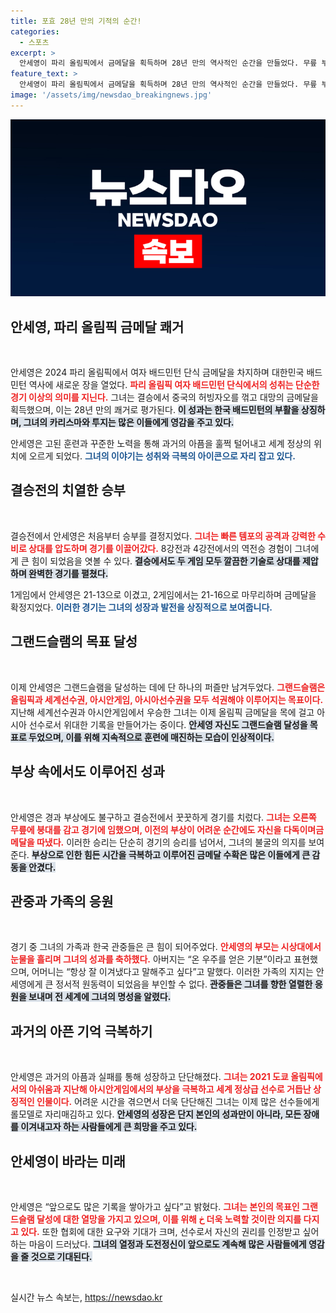 ```yaml
---
title: 포효 28년 만의 기적의 순간!
categories:
  - 스포츠
excerpt: >
  안세영이 파리 올림픽에서 금메달을 획득하며 28년 만의 역사적인 순간을 만들었다. 무릎 부상 속에서도 그의 역전승과 강력한 스매시로 승리를 이끌어냈고, 이제 그랜드슬램을 목표로 더 큰 도약을 노린다.
feature_text: >
  안세영이 파리 올림픽에서 금메달을 획득하며 28년 만의 역사적인 순간을 만들었다. 무릎 부상 속에서도 그의 역전승과 강력한 스매시로 승리를 이끌어냈고, 이제 그랜드슬램을 목표로 더 큰 도약을 노린다.
image: '/assets/img/newsdao_breakingnews.jpg'
---
```


<p><img src="/assets/img/newsdao_breakingnews.jpg" alt="cryptoinkorea 속보" /></p>

<h2 data-ke-size="size26">안세영, 파리 올림픽 금메달 쾌거</h2>

<p data-ke-size="size16">&nbsp;</p>

<p>안세영은 2024 파리 올림픽에서 여자 배드민턴 단식 금메달을 차지하며 대한민국 배드민턴 역사에 새로운 장을 열었다. <b><span style="color: #ee2323;">파리 올림픽 여자 배드민턴 단식에서의 성취는 단순한 경기 이상의 의미를 지닌다.</span></b> 그녀는 결승에서 중국의 허빙자오를 꺾고 대망의 금메달을 획득했으며, 이는 28년 만의 쾌거로 평가된다. <b><span style="background-color: #21538527;">이 성과는 한국 배드민턴의 부활을 상징하며, 그녀의 카리스마와 투지는 많은 이들에게 영감을 주고 있다.</span></b></p>

<p>안세영은 고된 훈련과 꾸준한 노력을 통해 과거의 아픔을 훌쩍 털어내고 세계 정상의 위치에 오르게 되었다. <b><span style="color: #1a5490;">그녀의 이야기는 성취와 극복의 아이콘으로 자리 잡고 있다.</span></b> </p>

<h2 data-ke-size="size26">결승전의 치열한 승부</h2>

<p data-ke-size="size16">&nbsp;</p>

<p>결승전에서 안세영은 처음부터 승부를 결정지었다. <b><span style="color: #ee2323;">그녀는 빠른 템포의 공격과 강력한 수비로 상대를 압도하며 경기를 이끌어갔다.</span></b> 8강전과 4강전에서의 역전승 경험이 그녀에게 큰 힘이 되었음을 엿볼 수 있다. <b><span style="background-color: #21538527;">결승에서도 두 게임 모두 깔끔한 기술로 상대를 제압하며 완벽한 경기를 펼쳤다.</span></b></p>

<p>1게임에서 안세영은 21-13으로 이겼고, 2게임에서는 21-16으로 마무리하며 금메달을 확정지었다. <b><span style="color: #1a5490;">이러한 경기는 그녀의 성장과 발전을 상징적으로 보여줍니다.</span></b> </p>

<h2 data-ke-size="size26">그랜드슬램의 목표 달성</h2>

<p data-ke-size="size16">&nbsp;</p>

<p>이제 안세영은 그랜드슬램을 달성하는 데에 단 하나의 퍼즐만 남겨두었다. <b><span style="color: #ee2323;">그랜드슬램은 올림픽과 세계선수권, 아시안게임, 아시아선수권을 모두 석권해야 이루어지는 목표이다.</span></b> 지난해 세계선수권과 아시안게임에서 우승한 그녀는 이제 올림픽 금메달을 목에 걸고 아시아 선수로서 위대한 기록을 만들어가는 중이다. <b><span style="background-color: #21538527;">안세영 자신도 그랜드슬램 달성을 목표로 두었으며, 이를 위해 지속적으로 훈련에 매진하는 모습이 인상적이다.</span></b></p>

<h2 data-ke-size="size26">부상 속에서도 이루어진 성과</h2>

<p data-ke-size="size16">&nbsp;</p>

<p>안세영은 경과 부상에도 불구하고 결승전에서 꿋꿋하게 경기를 치렀다. <b><span style="color: #ee2323;">그녀는 오른쪽 무릎에 붕대를 감고 경기에 임했으며, 이전의 부상이 어려운 순간에도 자신을 다독이며금메달을 따냈다.</span></b> 이러한 승리는 단순히 경기의 승리를 넘어서, 그녀의 불굴의 의지를 보여준다. <b><span style="background-color: #21538527;">부상으로 인한 힘든 시간을 극복하고 이루어진 금메달 수확은 많은 이들에게 큰 감동을 안겼다.</span></b></p>

<h2 data-ke-size="size26">관중과 가족의 응원</h2>

<p data-ke-size="size16">&nbsp;</p>

<p>경기 중 그녀의 가족과 한국 관중들은 큰 힘이 되어주었다. <b><span style="color: #ee2323;">안세영의 부모는 시상대에서 눈물을 흘리며 그녀의 성과를 축하했다.</span></b> 아버지는 “온 우주를 얻은 기분”이라고 표현했으며, 어머니는 “항상 잘 이겨냈다고 말해주고 싶다”고 말했다. 이러한 가족의 지지는 안세영에게 큰 정서적 원동력이 되었음을 부인할 수 없다. <b><span style="background-color: #21538527;">관중들은 그녀를 향한 열렬한 응원을 보내며 전 세계에 그녀의 명성을 알렸다.</span></b></p>

<h2 data-ke-size="size26">과거의 아픈 기억 극복하기</h2>

<p data-ke-size="size16">&nbsp;</p>

<p>안세영은 과거의 아픔과 실패를 통해 성장하고 단단해졌다. <b><span style="color: #ee2323;">그녀는 2021 도쿄 올림픽에서의 아쉬움과 지난해 아시안게임에서의 부상을 극복하고 세계 정상급 선수로 거듭난 상징적인 인물이다.</span></b> 어려운 시간을 겪으면서 더욱 단단해진 그녀는 이제 많은 선수들에게 롤모델로 자리매김하고 있다. <b><span style="background-color: #21538527;">안세영의 성장은 단지 본인의 성과만이 아니라, 모든 장애를 이겨내고자 하는 사람들에게 큰 희망을 주고 있다.</span></b></p>

<h2 data-ke-size="size26">안세영이 바라는 미래</h2>

<p data-ke-size="size16">&nbsp;</p>

<p>안세영은 “앞으로도 많은 기록을 쌓아가고 싶다”고 밝혔다. <b><span style="color: #ee2323;">그녀는 본인의 목표인 그랜드슬램 달성에 대한 열망을 가지고 있으며, 이를 위해 خ 더욱 노력할 것이란 의지를 다지고 있다.</span></b> 또한 협회에 대한 요구와 기대가 크며, 선수로서 자신의 권리를 인정받고 싶어하는 마음이 드러났다. <b><span style="background-color: #21538527;">그녀의 열정과 도전정신이 앞으로도 계속해 많은 사람들에게 영감을 줄 것으로 기대된다.</span></b> </p>

<p data-ke-size="size16">&nbsp;</p>
실시간 뉴스 속보는, <a href="https://newsdao.kr" rel="dofollow">https://newsdao.kr</a>


